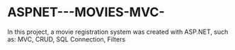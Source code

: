 # ASPNET---MOVIES-MVC-
In this project, a movie registration system was created with ASP.NET, such as: MVC, CRUD, SQL Connection, Filters
